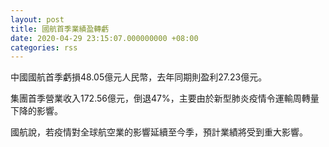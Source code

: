 ```yaml
---
layout: post
title: 國航首季業績盈轉虧
date: 2020-04-29 23:15:07.000000000 +08:00
categories: rss
---
```


中國國航首季虧損48.05億元人民幣，去年同期則盈利27.23億元。

集團首季營業收入172.56億元，倒退47%，主要由於新型肺炎疫情令運輸周轉量下降的影響。

國航說，若疫情對全球航空業的影響延續至今季，預計業績將受到重大影響。
